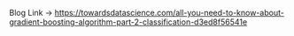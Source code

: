 Blog Link -> https://towardsdatascience.com/all-you-need-to-know-about-gradient-boosting-algorithm-part-2-classification-d3ed8f56541e
